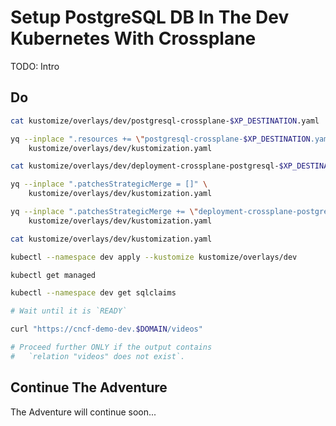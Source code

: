 # Setup PostgreSQL DB In The Dev Kubernetes With Crossplane

TODO: Intro

## Do

```bash
cat kustomize/overlays/dev/postgresql-crossplane-$XP_DESTINATION.yaml

yq --inplace ".resources += \"postgresql-crossplane-$XP_DESTINATION.yaml\"" \
    kustomize/overlays/dev/kustomization.yaml

cat kustomize/overlays/dev/deployment-crossplane-postgresql-$XP_DESTINATION.yaml

yq --inplace ".patchesStrategicMerge = []" \
    kustomize/overlays/dev/kustomization.yaml

yq --inplace ".patchesStrategicMerge += \"deployment-crossplane-postgresql-$XP_DESTINATION.yaml\"" \
    kustomize/overlays/dev/kustomization.yaml

cat kustomize/overlays/dev/kustomization.yaml

kubectl --namespace dev apply --kustomize kustomize/overlays/dev

kubectl get managed

kubectl --namespace dev get sqlclaims

# Wait until it is `READY`

curl "https://cncf-demo-dev.$DOMAIN/videos"

# Proceed further ONLY if the output contains
#   `relation "videos" does not exist`.
```

## Continue The Adventure

The Adventure will continue soon...